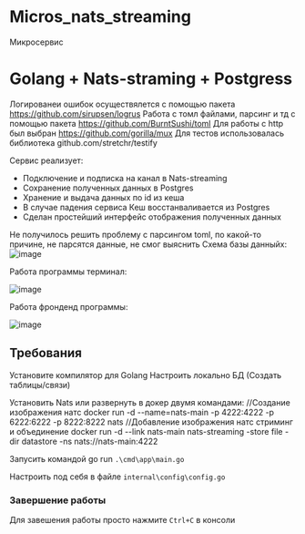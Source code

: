 # Micros_nats_streaming
Микросервис

# Golang + Nats-straming + Postgress 

Логированеи ошибок осуществялется с помощью пакета https://github.com/sirupsen/logrus
Работа с томл файлами, парсинг и тд с помощью пакета https://github.com/BurntSushi/toml
Для работы с http был выбран https://github.com/gorilla/mux
Для тестов использовалась библиотека github.com/stretchr/testify

Сервис реализует:
- Подключение и подписка на канал в Nats-streaming
- Сохранение полученных данных в Postgres
- Хранение и выдача данных по id из кеша
- В случае падения сервиса Кеш восстанваливается из Postgres
- Сделан простейший интерфейс отображения полученных данных

Не получилось решить проблему с парсингом toml, по какой-то причине, не парсятся данные, не смог выяснить
Схема базы данныйх:
![image](https://user-images.githubusercontent.com/97671717/216770355-dad83f7d-bc2d-46b0-8013-d52daec76d41.png)

Работа программы терминал:

![image](https://user-images.githubusercontent.com/97671717/216770548-0b45d79c-e908-4912-84f4-1a7b14ef85a3.png)

Работа фронденд программы:

![image](https://user-images.githubusercontent.com/97671717/216770468-a4487f96-9c31-4312-ae42-435ec3998c96.png)

## Требования
Установите компилятор для Golang 
Настроить локально БД (Создать таблицы/связи)

Установить Nats или развернуть в докер двумя командами:
//Создание изображения натс
docker run -d --name=nats-main -p 4222:4222 -p 6222:6222 -p 8222:8222 nats
//Добавление изображения натс стриминг и объединение 
docker run -d --link nats-main nats-streaming -store file -dir datastore -ns nats://nats-main:4222

Запусить командой go run `.\cmd\app\main.go`

Настроить под себя в файле `internal\config\config.go`

### Завершение работы
Для завешения работы просто нажмите `Ctrl+C` в консоли
